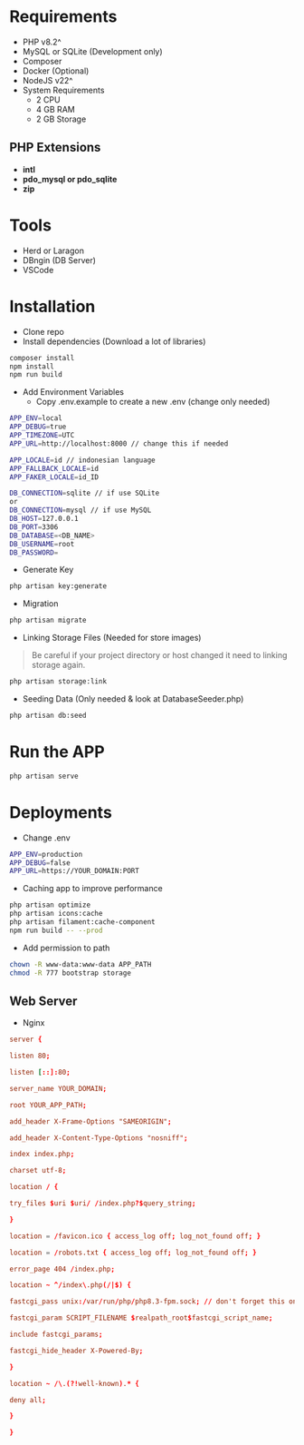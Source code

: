 # Requirements
- PHP v8.2^
- MySQL or SQLite (Development only)
- Composer
- Docker (Optional)
- NodeJS v22^
- System Requirements
	- 2 CPU
	- 4 GB RAM
	- 2 GB Storage
## PHP Extensions
- **intl**
- **pdo_mysql or pdo_sqlite**
- **zip**

# Tools
- Herd or Laragon
- DBngin (DB Server)
- VSCode

# Installation
- Clone repo
- Install dependencies (Download a lot of libraries)
```sh
composer install
npm install
npm run build
```
- Add Environment Variables
	- Copy .env.example to create a new .env (change only needed)
```sh
APP_ENV=local
APP_DEBUG=true
APP_TIMEZONE=UTC
APP_URL=http://localhost:8000 // change this if needed

APP_LOCALE=id // indonesian language
APP_FALLBACK_LOCALE=id
APP_FAKER_LOCALE=id_ID

DB_CONNECTION=sqlite // if use SQLite
or
DB_CONNECTION=mysql // if use MySQL
DB_HOST=127.0.0.1
DB_PORT=3306
DB_DATABASE=<DB_NAME>
DB_USERNAME=root
DB_PASSWORD=
```
- Generate Key
```sh
php artisan key:generate
```
- Migration
```sh
php artisan migrate
```
- Linking Storage Files (Needed for store images)
> Be careful if your project directory or host changed it need to linking storage again.
```sh
php artisan storage:link
```
- Seeding Data (Only needed & look at DatabaseSeeder.php)
```sh
php artisan db:seed
```

# Run the APP
```sh
php artisan serve
```

# Deployments
- Change .env
```sh
APP_ENV=production
APP_DEBUG=false
APP_URL=https://YOUR_DOMAIN:PORT
```
- Caching app to improve performance
```sh
php artisan optimize
php artisan icons:cache
php artisan filament:cache-component
npm run build -- --prod
```
- Add permission to path
```bash
chown -R www-data:www-data APP_PATH
chmod -R 777 bootstrap storage
```
## Web Server
- Nginx
```conf
server {

listen 80;

listen [::]:80;

server_name YOUR_DOMAIN;

root YOUR_APP_PATH;

add_header X-Frame-Options "SAMEORIGIN";

add_header X-Content-Type-Options "nosniff";

index index.php;

charset utf-8;

location / {

try_files $uri $uri/ /index.php?$query_string;

}

location = /favicon.ico { access_log off; log_not_found off; }

location = /robots.txt { access_log off; log_not_found off; }

error_page 404 /index.php;

location ~ ^/index\.php(/|$) {

fastcgi_pass unix:/var/run/php/php8.3-fpm.sock; // don't forget this one!

fastcgi_param SCRIPT_FILENAME $realpath_root$fastcgi_script_name;

include fastcgi_params;

fastcgi_hide_header X-Powered-By;

}

location ~ /\.(?!well-known).* {

deny all;

}

}
